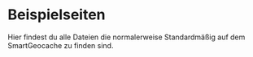 # Beispielseiten
Hier findest du alle Dateien die normalerweise Standardmäßig auf dem SmartGeocache zu finden sind.
